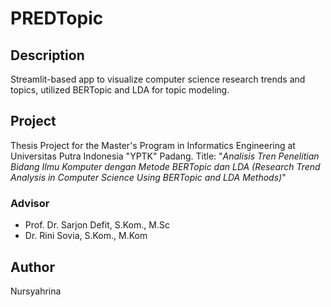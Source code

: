# PREDTopic
## Description
Streamlit-based app to visualize computer science research trends and topics, utilized BERTopic and LDA for topic modeling.

## Project
Thesis Project for the Master's Program in Informatics Engineering at Universitas Putra Indonesia "YPTK" Padang.
Title: "*Analisis Tren Penelitian Bidang Ilmu Komputer dengan Metode BERTopic dan LDA (Research Trend Analysis in Computer Science Using BERTopic and LDA Methods)*"

### Advisor
- Prof. Dr. Sarjon Defit, S.Kom., M.Sc
- Dr. Rini Sovia, S.Kom., M.Kom

## Author
Nursyahrina
